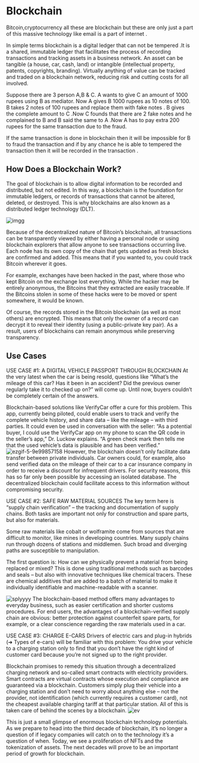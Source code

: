 # Blockchain

Bitcoin,cryptocurrency all these are blockchain but these are only just a part of this massive technology like email is a part of internet .

In simple terms blockchain is a digital ledger that can not be tempered .It is a shared, immutable ledger that facilitates the process of recording transactions and tracking assets in a business network. An asset can be tangible (a house, car, cash, land) or intangible (intellectual property, patents, copyrights, branding). Virtually anything of value can be tracked and traded on a blockchain network, reducing risk and cutting costs for all involved.

Suppose there are 3 person A,B & C.
A wants to give C an amount of 1000 rupees using B as mediator.
Now A gives B 1000 rupees as 10 notes of 100.
B takes 2 notes of 100 rupees and replace them with fake notes .
B gives the complete amount to C .Now C founds that there are 2 fake notes and he complained to B and B said the same to A .Now A has to pay extra 200 rupees for the same transaction due to the fraud.

If the same transaction is done in blockchain then it will be impossible for B to fraud the transaction and if by any chance he is able to tempered the transaction then it will be recorded in the transaction .



## How Does a Blockchain Work?

The goal of blockchain is to allow digital information to be recorded and distributed, but not edited. In this way, a blockchain is the foundation for immutable ledgers, or records of transactions that cannot be altered, deleted, or destroyed. This is why blockchains are also known as a distributed ledger technology (DLT).

![imgg](https://user-images.githubusercontent.com/82022271/155574175-55de5283-e797-490e-bfdc-03ce39051909.jpg)

Because of the decentralized nature of Bitcoin’s blockchain, all transactions can be transparently viewed by either having a personal node or using blockchain explorers that allow anyone to see transactions occurring live. Each node has its own copy of the chain that gets updated as fresh blocks are confirmed and added. This means that if you wanted to, you could track Bitcoin wherever it goes. 

For example, exchanges have been hacked in the past, where those who kept Bitcoin on the exchange lost everything. While the hacker may be entirely anonymous, the Bitcoins that they extracted are easily traceable. If the Bitcoins stolen in some of these hacks were to be moved or spent somewhere, it would be known.

Of course, the records stored in the Bitcoin blockchain (as well as most others) are encrypted. This means that only the owner of a record can decrypt it to reveal their identity (using a public-private key pair). As a result, users of blockchains can remain anonymous while preserving transparency.

## Use Cases
USE CASE #1: A DIGITAL VEHICLE PASSPORT THROUGH BLOCKCHAIN
At the very latest when the car is being resold, questions like “What’s the mileage of this car? Has it been in an accident? Did the previous owner regularly take it to checked up on?” will come up. Until now, buyers couldn’t be completely certain of the answers.

Blockchain-based solutions like VerifyCar offer a cure for this problem. This app, currently being piloted, could enable users to track and verify the complete vehicle history, and share data – like the mileage – with third parties. It could even be used in conversation with the seller: “As a potential buyer, I could use the VerifyCar app on my phone to scan the QR code in the seller’s app,” Dr. Luckow explains. “A green check mark then tells me that the used vehicle’s data is plausible and has been verified.”
![ezgif-5-9e99857158](https://user-images.githubusercontent.com/82022271/155577309-1b349ed1-3938-405e-8886-4f6eb83d8ff1.gif)
However, the blockchain doesn’t only facilitate data transfer between private individuals. Car owners could, for example, also send verified data on the mileage of their car to a car insurance company in order to receive a discount for infrequent drivers. For security reasons, this has so far only been possible by accessing an isolated database. The decentralized blockchain could facilitate access to this information without compromising security.

USE CASE #2: SAFE RAW MATERIAL SOURCES
The key term here is “supply chain verification” – the tracking and documentation of supply chains. Both tasks are important not only for construction and spare parts, but also for materials.

Some raw materials like cobalt or wolframite come from sources that are difficult to monitor, like mines in developing countries. Many supply chains run through dozens of stations and middlemen. Such broad and diverging paths are susceptible to manipulation.

The first question is: How can we physically prevent a material from being replaced or mixed? This is done using traditional methods such as barcodes and seals – but also with innovative techniques like chemical tracers. These are chemical additives that are added to a batch of material to make it individually identifiable and machine-readable with a scanner.

![splyyyy](https://user-images.githubusercontent.com/82022271/155577600-e336242c-6d09-4086-ab51-d7d67e370e7c.gif)
The blockchain-based method offers many advantages to everyday business, such as easier certification and shorter customs procedures. For end users, the advantages of a blockchain-verified supply chain are obvious: better protection against counterfeit spare parts, for example, or a clear conscience regarding the raw materials used in a car.

USE CASE #3: CHARGE E-CARS 
Drivers of electric cars and plug-in hybrids (➜ Types of e-cars) will be familiar with this problem: You drive your vehicle to a charging station only to find that you don’t have the right kind of customer card because you’re not signed up to the right provider.

Blockchain promises to remedy this situation through a decentralized charging network and so-called smart contracts with electricity providers. Smart contracts are virtual contracts whose execution and compliance are guaranteed via a blockchain.
 Customers simply plug their vehicle into a charging station and don’t need to worry about anything else – not the provider, not identification (which currently requires a customer card), not the cheapest available charging tariff at that particular station. All of this is taken care of behind the scenes by a blockchain.
 ![ev](https://user-images.githubusercontent.com/82022271/155578112-c3a2b55a-52bb-4b59-af8e-fcb2448f453b.gif)


This is just a small glimpse of enormous blockchain technology potentials.
As we prepare to head into the third decade of blockchain, it’s no longer a question of if legacy companies will catch on to the technology it’s a question of when. Today, we see a proliferation of NFTs and the tokenization of assets. The next decades will prove to be an important period of growth for blockchain.
